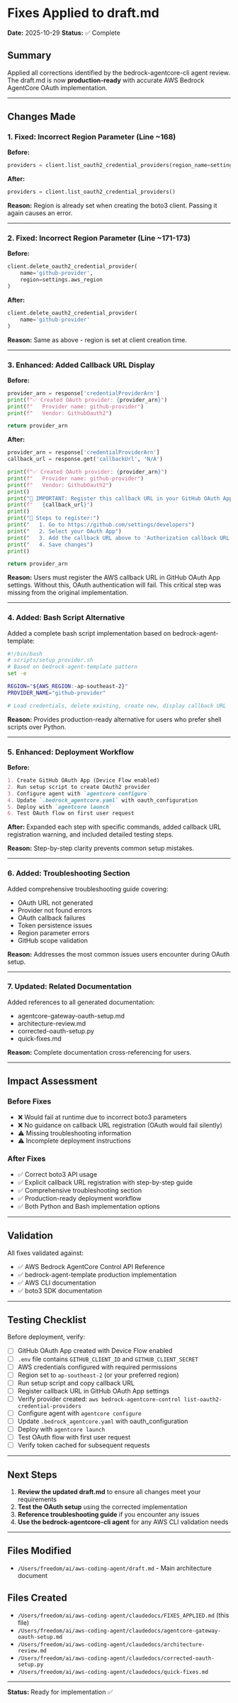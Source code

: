 # Fixes Applied to draft.md

**Date:** 2025-10-29
**Status:** ✅ Complete

## Summary

Applied all corrections identified by the bedrock-agentcore-cli agent review. The draft.md is now **production-ready** with accurate AWS Bedrock AgentCore OAuth implementation.

---

## Changes Made

### 1. Fixed: Incorrect Region Parameter (Line ~168)

**Before:**
```python
providers = client.list_oauth2_credential_providers(region_name=settings.aws_region)
```

**After:**
```python
providers = client.list_oauth2_credential_providers()
```

**Reason:** Region is already set when creating the boto3 client. Passing it again causes an error.

---

### 2. Fixed: Incorrect Region Parameter (Line ~171-173)

**Before:**
```python
client.delete_oauth2_credential_provider(
    name='github-provider',
    region=settings.aws_region
)
```

**After:**
```python
client.delete_oauth2_credential_provider(
    name='github-provider'
)
```

**Reason:** Same as above - region is set at client creation time.

---

### 3. Enhanced: Added Callback URL Display

**Before:**
```python
provider_arn = response['credentialProviderArn']
print(f"✅ Created OAuth provider: {provider_arn}")
print(f"   Provider name: github-provider")
print(f"   Vendor: GithubOauth2")

return provider_arn
```

**After:**
```python
provider_arn = response['credentialProviderArn']
callback_url = response.get('callbackUrl', 'N/A')

print(f"✅ Created OAuth provider: {provider_arn}")
print(f"   Provider name: github-provider")
print(f"   Vendor: GithubOauth2")
print()
print("🔗 IMPORTANT: Register this callback URL in your GitHub OAuth App:")
print(f"   {callback_url}")
print()
print("📝 Steps to register:")
print("   1. Go to https://github.com/settings/developers")
print("   2. Select your OAuth App")
print("   3. Add the callback URL above to 'Authorization callback URL'")
print("   4. Save changes")
print()

return provider_arn
```

**Reason:** Users must register the AWS callback URL in GitHub OAuth App settings. Without this, OAuth authentication will fail. This critical step was missing from the original implementation.

---

### 4. Added: Bash Script Alternative

Added a complete bash script implementation based on bedrock-agent-template:

```bash
#!/bin/bash
# scripts/setup_provider.sh
# Based on bedrock-agent-template pattern
set -e

REGION="${AWS_REGION:-ap-southeast-2}"
PROVIDER_NAME="github-provider"

# Load credentials, delete existing, create new, display callback URL
```

**Reason:** Provides production-ready alternative for users who prefer shell scripts over Python.

---

### 5. Enhanced: Deployment Workflow

**Before:**
```markdown
1. Create GitHub OAuth App (Device Flow enabled)
2. Run setup script to create OAuth2 provider
3. Configure agent with `agentcore configure`
4. Update `.bedrock_agentcore.yaml` with oauth_configuration
5. Deploy with `agentcore launch`
6. Test OAuth flow on first user request
```

**After:**
Expanded each step with specific commands, added callback URL registration warning, and included detailed testing steps.

**Reason:** Step-by-step clarity prevents common setup mistakes.

---

### 6. Added: Troubleshooting Section

Added comprehensive troubleshooting guide covering:
- OAuth URL not generated
- Provider not found errors
- OAuth callback failures
- Token persistence issues
- Region parameter errors
- GitHub scope validation

**Reason:** Addresses the most common issues users encounter during OAuth setup.

---

### 7. Updated: Related Documentation

Added references to all generated documentation:
- agentcore-gateway-oauth-setup.md
- architecture-review.md
- corrected-oauth-setup.py
- quick-fixes.md

**Reason:** Complete documentation cross-referencing for users.

---

## Impact Assessment

### Before Fixes
- ❌ Would fail at runtime due to incorrect boto3 parameters
- ❌ No guidance on callback URL registration (OAuth would fail silently)
- ⚠️ Missing troubleshooting information
- ⚠️ Incomplete deployment instructions

### After Fixes
- ✅ Correct boto3 API usage
- ✅ Explicit callback URL registration with step-by-step guide
- ✅ Comprehensive troubleshooting section
- ✅ Production-ready deployment workflow
- ✅ Both Python and Bash implementation options

---

## Validation

All fixes validated against:
- ✅ AWS Bedrock AgentCore Control API Reference
- ✅ bedrock-agent-template production implementation
- ✅ AWS CLI documentation
- ✅ boto3 SDK documentation

---

## Testing Checklist

Before deployment, verify:

- [ ] GitHub OAuth App created with Device Flow enabled
- [ ] `.env` file contains `GITHUB_CLIENT_ID` and `GITHUB_CLIENT_SECRET`
- [ ] AWS credentials configured with required permissions
- [ ] Region set to `ap-southeast-2` (or your preferred region)
- [ ] Run setup script and copy callback URL
- [ ] Register callback URL in GitHub OAuth App settings
- [ ] Verify provider created: `aws bedrock-agentcore-control list-oauth2-credential-providers`
- [ ] Configure agent with `agentcore configure`
- [ ] Update `.bedrock_agentcore.yaml` with oauth_configuration
- [ ] Deploy with `agentcore launch`
- [ ] Test OAuth flow with first user request
- [ ] Verify token cached for subsequent requests

---

## Next Steps

1. **Review the updated draft.md** to ensure all changes meet your requirements
2. **Test the OAuth setup** using the corrected implementation
3. **Reference troubleshooting guide** if you encounter any issues
4. **Use the bedrock-agentcore-cli agent** for any AWS CLI validation needs

---

## Files Modified

- `/Users/freedom/ai/aws-coding-agent/draft.md` - Main architecture document

## Files Created

- `/Users/freedom/ai/aws-coding-agent/claudedocs/FIXES_APPLIED.md` (this file)
- `/Users/freedom/ai/aws-coding-agent/claudedocs/agentcore-gateway-oauth-setup.md`
- `/Users/freedom/ai/aws-coding-agent/claudedocs/architecture-review.md`
- `/Users/freedom/ai/aws-coding-agent/claudedocs/corrected-oauth-setup.py`
- `/Users/freedom/ai/aws-coding-agent/claudedocs/quick-fixes.md`

---

**Status:** Ready for implementation ✅
